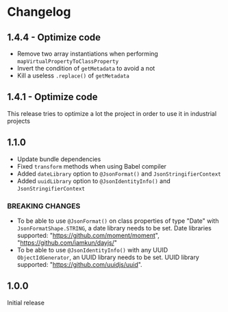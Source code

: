 # Changelog

## 1.4.4 - Optimize code

- Remove two array instantiations when performing `mapVirtualPropertyToClassProperty`
- Invert the condition of `getMetadata` to avoid a not
- Kill a useless `.replace()` of `getMetadata`

## 1.4.1 - Optimize code

This release tries to optimize a lot the project in order to use it in industrial projects

## 1.1.0

- Update bundle dependencies
- Fixed `transform` methods when using Babel compiler
- Added `dateLibrary` option to `@JsonFormat()` and `JsonStringifierContext`
- Added `uuidLibrary` option to `@JsonIdentityInfo()` and `JsonStringifierContext`

### BREAKING CHANGES

- To be able to use `@JsonFormat()` on class properties of type "Date" with `JsonFormatShape.STRING`, a date library needs to be set. Date libraries supported: "https://github.com/moment/moment", "https://github.com/iamkun/dayjs/"
- To be able to use `@JsonIdentityInfo()` with any UUID `ObjectIdGenerator`, an UUID library needs to be set. UUID library supported: "https://github.com/uuidjs/uuid".

## 1.0.0

Initial release